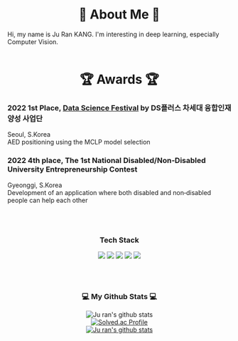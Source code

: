 
<h1 align="center"> 
💬 About Me 💬
</h3>
Hi, my name is Ju Ran KANG. I'm interesting in deep learning, especially Computer Vision.

<!--
 <br>
 <br>
<h1 align="center"> 
📚 Education 📚 </h3>
  

 ### University of Seoul [UOS](https://uos.ac.kr/main.do?epTicket=LOG)
  Seoul, S.Korea
  <br> BACHELOR’S in STATISTICS Mar. 2022 ‑ Now
  <br> Transferred from KNU

  

### Kyungpook National University [KNU](https://knu.ac.kr/wbbs/wbbs/main/main.action)


  Daegu, S.Korea
  <br> BACHELOR’S in ECONOMICS AND TRADE Mar. 2019 ‑ Dec. 2021
  <br> Completion of 1st semester of 3rd year's
 

 <br>
 <br>
  
<h1 align="center"> 
👩‍💻 Work Experience 👩‍💻
</h3>
  
### **[Underline. Co. Ltd.](https://underlinekorea.com/)**
  Seoul, S.Korea
  <br> DATA SCIENTIST (INTERNSHIP) 
  <br> Jan. 2023 ‑ Feb. 2023

  
### **UOS**
  Seoul, S.Korea
  <br> UNDERGRADUATE RESEARCHER work with [professor Hosik Choi](https://www.uos.ac.kr/prof/1276) from UOS
  <br> Nov. 2022 ‑ Dec. 2022

  
 <br>
 <br>
  -->
  
  <br>
  <br>
<h1 align="center"> 
 🏆 Awards 🏆 
</h3>
  
### 2022  **1st Place**, [Data Science Festival](https://stat.cnu.ac.kr/_attach/image/editor_image/2022/11/YnNzCimHEISBZeFnoQex.png) by DS플러스 차세대 융합인재양성 사업단
  Seoul, S.Korea
  <br> AED positioning using the MCLP model selection

  
### 2022 **4th place**, The 1st National Disabled/Non‑Disabled University Entrepreneurship Contest 
  Gyeonggi, S.Korea
  <br>  Development of an application where both disabled and non‑disabled people can help each other
  
 <br>
 <br>
 
<h3 align="center"> Tech Stack </h3>
<p align="center">
  <img src="https://img.shields.io/badge/Python-3776AB?style=for-the-badge&logo=Python&logoColor=white">
  <img src="https://img.shields.io/badge/PyTorch-EE4C2C?style=for-the-badge&logo=PyTorch&logoColor=white">
  <img src="https://img.shields.io/badge/opencv-5C3EE8?style=for-the-badge&logo=opencv&logoColor=black">
  <img src="https://img.shields.io/badge/TensorFlow-FF6F00?style=for-the-badge&logo=TensorFlow&logoColor=white">
  <img src="https://img.shields.io/badge/scikit--learn-%23F7931E.svg?style=for-the-badge&logo=scikit-learn&logoColor=white">
</p>

 <br>
 <br>
 
<h3 align="center">💻 My Github Stats 💻</h3>
<div align="center">

![Ju ran's github stats](https://github-readme-stats.vercel.app/api?username=Jurannn&show_icons=true)
 <br>
 [![Solved.ac Profile](http://mazassumnida.wtf/api/v2/generate_badge?boj=ju2218)](https://solved.ac/ju2218/)
 <br>
[![Ju ran's github stats](https://github-readme-stats.vercel.app/api/top-langs/?username=Jurannn&show_icons=true&hide_border=true&title_color=004386&icon_color=004386&layout=compact)](https://github.com/Jurannn)


<!--
**Jurannn/Jurannn** is a ✨ _special_ ✨ repository because its `README.md` (this file) appears on your GitHub profile.

Here are some ideas to get you started:

- 🔭 I’m currently working on ...
- 🌱 I’m currently learning ...
- 👯 I’m looking to collaborate on ...
- 🤔 I’m looking for help with ...
- 💬 Ask me about ...
- 📫 How to reach me: ...
- 😄 Pronouns: ...
- ⚡ Fun fact: ...
-->
